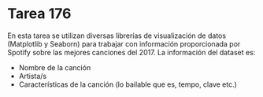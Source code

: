 # Tarea 176

En esta tarea se utilizan diversas librerías de visualización de datos (Matplotlib y Seaborn) para trabajar con información proporcionada por Spotify sobre las mejores canciones del 2017. La información del dataset es:
- Nombre de la canción
- Artista/s
- Características de la canción (lo bailable que es, tempo, clave etc.)
